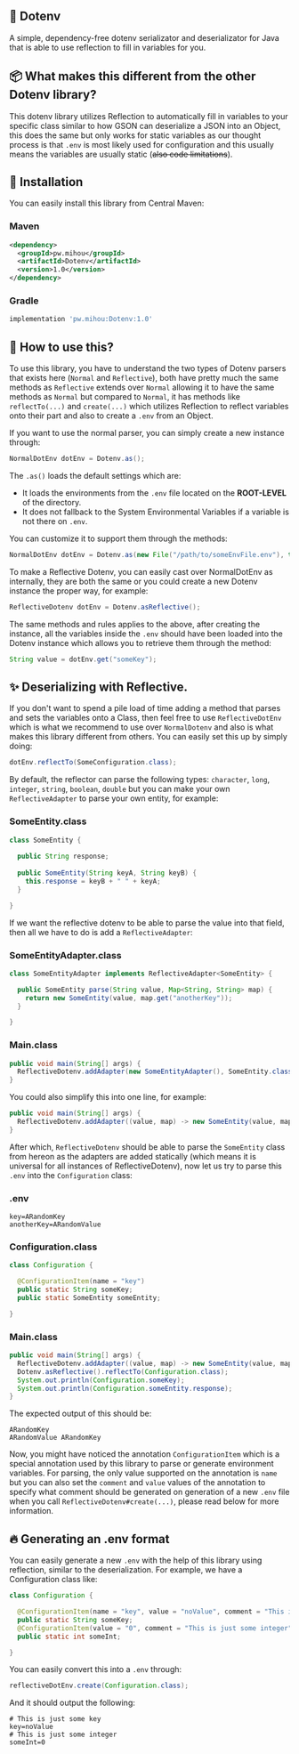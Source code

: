 ## :tada: Dotenv
A simple, dependency-free dotenv serializator and deserializator for Java that is able to use
reflection to fill in variables for you.

## :package: What makes this different from the other Dotenv library?
This dotenv library utilizes Reflection to automatically fill in variables to your specific class similar to
how GSON can deserialize a JSON into an Object, this does the same but only works for static variables as our thought process is that `.env` is most likely used for 
configuration and this usually means the variables are usually static (~~also code limitations~~).

## :cake: Installation
You can easily install this library from Central Maven:
### Maven
```xml
<dependency>
  <groupId>pw.mihou</groupId>
  <artifactId>Dotenv</artifactId>
  <version>1.0</version>
</dependency>
```

### Gradle
```gradle
implementation 'pw.mihou:Dotenv:1.0'
```

## 💬 How to use this?
To use this library, you have to understand the two types of Dotenv parsers that exists here (`Normal` and `Reflective`), both have pretty much the same methods
as `Reflective` extends over `Normal` allowing it to have the same methods as `Normal` but compared to `Normal`, it has methods like `reflectTo(...)` and `create(...)` which
utilizes Reflection to reflect variables onto their part and also to create a `.env` from an Object.

If you want to use the normal parser, you can simply create a new instance through:
```java
NormalDotEnv dotEnv = Dotenv.as();
```

The `.as()` loads the default settings which are:
- It loads the environments from the `.env` file located on the **ROOT-LEVEL** of the directory.
- It does not fallback to the System Environmental Variables if a variable is not there on `.env`.

You can customize it to support them through the methods:
```java
NormalDotEnv dotEnv = Dotenv.as(new File("/path/to/someEnvFile.env"), true);
```

To make a Reflective Dotenv, you can easily cast over NormalDotEnv as internally, they are both the same or you
could create a new Dotenv instance the proper way, for example:
```java
ReflectiveDotenv dotEnv = Dotenv.asReflective();
```

The same methods and rules applies to the above, after creating the instance, all the variables inside the `.env` should have
been loaded into the Dotenv instance which allows you to retrieve them through the method:
```java
String value = dotEnv.get("someKey");
```

## ✨ Deserializing with Reflective.
If you don't want to spend a pile load of time adding a method that parses and sets the variables onto a Class, then feel free to use `ReflectiveDotEnv` which is what we 
recommend to use over `NormalDotenv` and also is what makes this library different from others. You can easily set this up by simply doing:
```java
dotEnv.reflectTo(SomeConfiguration.class);
```

By default, the reflector can parse the following types: `character`, `long`, `integer`, `string`, `boolean`, `double` but you can make your own `ReflectiveAdapter` to parse 
your own entity, for example:

### SomeEntity.class
```java
class SomeEntity {
  
  public String response;
  
  public SomeEntity(String keyA, String keyB) {
    this.response = keyB + " " + keyA;
  }

}
```

If we want the reflective dotenv to be able to parse the value into that field, then all we have to do is add a `ReflectiveAdapter`:

### SomeEntityAdapter.class
```java
class SomeEntityAdapter implements ReflectiveAdapter<SomeEntity> {

  public SomeEntity parse(String value, Map<String, String> map) {
    return new SomeEntity(value, map.get("anotherKey"));
  }

}
```

### Main.class
```java
public void main(String[] args) {
  ReflectiveDotenv.addAdapter(new SomeEntityAdapter(), SomeEntity.class);
}
```

You could also simplify this into one line, for example:
```java
public void main(String[] args) {
  ReflectiveDotenv.addAdapter((value, map) -> new SomeEntity(value, map.get("anotherKey")), SomeEntity.class);
}
```

After which, `ReflectiveDotenv` should be able to parse the `SomeEntity` class from hereon as the adapters are added statically (which means it is universal for all instances
of ReflectiveDotenv), now let us try to parse this `.env` into the `Configuration` class:

### .env
```env
key=ARandomKey
anotherKey=ARandomValue
```

### Configuration.class
```java
class Configuration {

  @ConfigurationItem(name = "key")
  public static String someKey;
  public static SomeEntity someEntity;

}
```

### Main.class
```java
public void main(String[] args) {
  ReflectiveDotenv.addAdapter((value, map) -> new SomeEntity(value, map.get("anotherKey")), SomeEntity.class);
  Dotenv.asReflective().reflectTo(Configuration.class);
  System.out.println(Configuration.someKey);
  System.out.println(Configuration.someEntity.response);
}
```

The expected output of this should be:
```terminal
ARandomKey
ARandomValue ARandomKey
```

Now, you might have noticed the annotation `ConfigurationItem` which is a special annotation used by this library to parse or generate environment variables. For parsing, 
the only value supported on the annotation is `name` but you can also set the `comment` and `value` values of the annotation to specify what comment should be generated on 
generation of a new `.env` file when you call `ReflectiveDotenv#create(...)`, please read below for more information.

## 🔥 Generating an .env format
You can easily generate a new `.env` with the help of this library using reflection, similar to the deserialization. For example, we have a Configuration class like:
```java
class Configuration {

  @ConfigurationItem(name = "key", value = "noValue", comment = "This is just some key")
  public static String someKey;
  @ConfigurationItem(value = "0", comment = "This is just some integer")
  public static int someInt;

}
```

You can easily convert this into a `.env` through:
```java
reflectiveDotEnv.create(Configuration.class);
```

And it should output the following:
```env
# This is just some key
key=noValue
# This is just some integer
someInt=0
```
